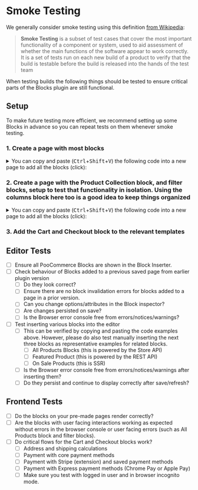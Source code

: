 # Smoke Testing

We generally consider smoke testing using this definition [from Wikipedia](<https://href.li/?https://en.wikipedia.org/wiki/Smoke_testing_(software)>):

> **Smoke Testing** is a subset of test cases that cover the most important functionality of a component or system, used to aid assessment of whether the main functions of the software appear to work correctly. It is a set of tests run on each new build of a product to verify that the build is testable before the build is released into the hands of the test team

When testing builds the following things should be tested to ensure critical parts of the Blocks plugin are still functional.

## Setup

To make future testing more efficient, we recommend setting up some Blocks in advance so you can repeat tests on them whenever smoke testing.

### 1. Create a page with most blocks

<details><!-- markdownlint-disable-line no-inline-html -->
<summary>You can copy and paste (<kbd>Ctrl</kbd>+<kbd>Shift</kbd>+<kbd>V</kbd>) the following code into a new page to add all the blocks (click):</summary><!-- markdownlint-disable-line no-inline-html -->

Note: some blocks might fail to render because they are based on products having a specific id or depend on the site URL. You will need to remove and re-insert them.

```html
<!-- wp:poocommerce/featured-product {"editMode":false,"productId":15} -->
<!-- wp:button {"align":"center"} -->
<div class="wp-block-button aligncenter">
	<a
		class="wp-block-button__link"
		href=""
		>Shop now</a
	>
</div>
<!-- /wp:button -->
<!-- /wp:poocommerce/featured-product -->

<!-- wp:poocommerce/featured-category {"editMode":false,"categoryId":16} -->
<!-- wp:button {"align":"center"} -->
<div class="wp-block-button aligncenter">
	<a
		class="wp-block-button__link"
		href=""
		>Shop now</a
	>
</div>
<!-- /wp:button -->
<!-- /wp:poocommerce/featured-category -->

<!-- wp:poocommerce/handpicked-products {"editMode":false,"products":[15,32,16]} /-->

<!-- wp:poocommerce/product-best-sellers /-->

<!-- wp:poocommerce/product-top-rated /-->

<!-- wp:poocommerce/product-new /-->

<!-- wp:poocommerce/product-on-sale /-->

<!-- wp:poocommerce/product-category {"categories":[16]} /-->

<!-- wp:poocommerce/product-tag /-->

<!-- wp:poocommerce/products-by-attribute {"attributes":[{"id":22,"attr_slug":"pa_color"}],"editMode":false} /-->

<!-- wp:poocommerce/product-categories /-->

<!-- wp:poocommerce/product-categories {"isDropdown":true} /-->

<!-- wp:poocommerce/reviews-by-product {"editMode":false,"productId":15} -->
<div
	class="wp-block-poocommerce-reviews-by-product wc-block-reviews-by-product has-image has-name has-date has-rating has-content"
	data-image-type="reviewer"
	data-orderby="most-recent"
	data-reviews-on-page-load="10"
	data-reviews-on-load-more="10"
	data-show-load-more="true"
	data-show-orderby="true"
	data-product-id="15"
></div>
<!-- /wp:poocommerce/reviews-by-product -->

<!-- wp:poocommerce/reviews-by-category {"editMode":false,"categoryIds":[16]} -->
<div
	class="wp-block-poocommerce-reviews-by-category wc-block-reviews-by-category has-image has-name has-date has-rating has-content has-product-name"
	data-image-type="reviewer"
	data-orderby="most-recent"
	data-reviews-on-page-load="10"
	data-reviews-on-load-more="10"
	data-show-load-more="true"
	data-show-orderby="true"
	data-category-ids="16"
></div>
<!-- /wp:poocommerce/reviews-by-category -->

<!-- wp:poocommerce/all-reviews -->
<div
	class="wp-block-poocommerce-all-reviews wc-block-all-reviews has-image has-name has-date has-rating has-content has-product-name"
	data-image-type="reviewer"
	data-orderby="most-recent"
	data-reviews-on-page-load="10"
	data-reviews-on-load-more="10"
	data-show-load-more="true"
	data-show-orderby="true"
></div>
<!-- /wp:poocommerce/all-reviews -->

<!-- wp:search {"label":"Search","placeholder":"Search products…","buttonText":"Search","query":{"post_type":"product"}} /-->

<!-- wp:poocommerce/mini-cart /-->

<!-- wp:poocommerce/customer-account {"iconClass":"wc-block-customer-account__account-icon"} /-->

<!-- wp:poocommerce/all-products {"columns":3,"rows":3,"alignButtons":false,"contentVisibility":{"orderBy":true},"orderby":"date","layoutConfig":[["poocommerce/product-image",{"imageSizing":"cropped"}],["poocommerce/product-title"],["poocommerce/product-price"],["poocommerce/product-rating"],["poocommerce/product-button"]]} -->
<div class="wp-block-poocommerce-all-products wc-block-all-products" data-attributes="{&quot;alignButtons&quot;:false,&quot;columns&quot;:3,&quot;contentVisibility&quot;:{&quot;orderBy&quot;:true},&quot;isPreview&quot;:false,&quot;layoutConfig&quot;:[[&quot;poocommerce/product-image&quot;,{&quot;imageSizing&quot;:&quot;cropped&quot;}],[&quot;poocommerce/product-title&quot;],[&quot;poocommerce/product-price&quot;],[&quot;poocommerce/product-rating&quot;],[&quot;poocommerce/product-button&quot;]],&quot;orderby&quot;:&quot;date&quot;,&quot;rows&quot;:3}"></div>
<!-- /wp:poocommerce/all-products -->
```

</details>

### 2. Create a page with the Product Collection block, and filter blocks, setup to test that functionality in isolation. Using the columns block here too is a good idea to keep things organized

<details><!-- markdownlint-disable-line no-inline-html -->
<summary>You can copy and paste (<kbd>Ctrl</kbd>+<kbd>Shift</kbd>+<kbd>V</kbd>) the following code into a new page to add all the blocks (click):</summary><!-- markdownlint-disable-line no-inline-html -->

```html
<!-- wp:columns {"align":"wide"} -->
<div class="wp-block-columns alignwide"><!-- wp:column {"width":"33.33%"} -->
<div class="wp-block-column" style="flex-basis:33.33%"><!-- wp:poocommerce/filter-wrapper {"filterType":"price-filter","heading":"Filter by price"} -->
<div class="wp-block-poocommerce-filter-wrapper"><!-- wp:heading {"level":3} -->
<h3 class="wp-block-heading">Filter by price</h3>
<!-- /wp:heading -->

<!-- wp:poocommerce/price-filter {"heading":"","lock":{"remove":true}} -->
<div class="wp-block-poocommerce-price-filter is-loading"><span aria-hidden="true" class="wc-block-product-categories__placeholder"></span></div>
<!-- /wp:poocommerce/price-filter --></div>
<!-- /wp:poocommerce/filter-wrapper -->

<!-- wp:poocommerce/filter-wrapper {"filterType":"attribute-filter","heading":"Filter by attribute"} -->
<div class="wp-block-poocommerce-filter-wrapper"><!-- wp:heading {"level":3} -->
<h3 class="wp-block-heading">Filter by attribute</h3>
<!-- /wp:heading -->

<!-- wp:poocommerce/attribute-filter {"attributeId":1,"showCounts":true,"queryType":"and","displayStyle":"dropdown","heading":"","lock":{"remove":true}} -->
<div class="wp-block-poocommerce-attribute-filter is-loading"></div>
<!-- /wp:poocommerce/attribute-filter --></div>
<!-- /wp:poocommerce/filter-wrapper -->

<!-- wp:poocommerce/filter-wrapper {"filterType":"stock-filter","heading":"Filter by stock status"} -->
<div class="wp-block-poocommerce-filter-wrapper"><!-- wp:heading {"level":3} -->
<h3 class="wp-block-heading">Filter by stock status</h3>
<!-- /wp:heading -->

<!-- wp:poocommerce/stock-filter {"showCounts":true,"heading":"","lock":{"remove":true}} -->
<div class="wp-block-poocommerce-stock-filter is-loading"></div>
<!-- /wp:poocommerce/stock-filter --></div>
<!-- /wp:poocommerce/filter-wrapper -->

<!-- wp:poocommerce/filter-wrapper {"filterType":"rating-filter","heading":"Filter by rating"} -->
<div class="wp-block-poocommerce-filter-wrapper"><!-- wp:heading {"level":3} -->
<h3 class="wp-block-heading">Filter by rating</h3>
<!-- /wp:heading -->

<!-- wp:poocommerce/rating-filter {"showCounts":true,"displayStyle":"dropdown","lock":{"remove":true}} -->
<div class="wp-block-poocommerce-rating-filter is-loading"></div>
<!-- /wp:poocommerce/rating-filter --></div>
<!-- /wp:poocommerce/filter-wrapper -->

<!-- wp:poocommerce/filter-wrapper {"filterType":"active-filters","heading":"Active filters"} -->
<div class="wp-block-poocommerce-filter-wrapper"><!-- wp:heading {"level":3} -->
<h3 class="wp-block-heading">Active filters</h3>
<!-- /wp:heading -->

<!-- wp:poocommerce/active-filters {"heading":"","lock":{"remove":true}} -->
<div class="wp-block-poocommerce-active-filters is-loading"><span aria-hidden="true" class="wc-block-active-filters__placeholder"></span></div>
<!-- /wp:poocommerce/active-filters --></div>
<!-- /wp:poocommerce/filter-wrapper --></div>
<!-- /wp:column -->

<!-- wp:column {"width":"66.66%"} -->
<div class="wp-block-column" style="flex-basis:66.66%"><!-- wp:poocommerce/product-collection {"query":{"perPage":9,"pages":0,"offset":0,"postType":"product","order":"asc","orderBy":"title"","search":"","exclude":[],"inherit":false,"taxQuery":{},"isProductCollectionBlock":true,"poocommerceOnSale":false,"poocommerceStockStatus":["instock","outofstock","onbackorder"],"poocommerceAttributes":[],"poocommerceHandPickedProducts":[]},"tagName":"div","displayLayout":{"type":"flex","columns":3}} -->
<div class="wp-block-poocommerce-product-collection"><!-- wp:poocommerce/product-template -->
<!-- wp:poocommerce/product-image {"showSaleBadge":false,"imageSizing":"thumbnail","isDescendentOfQueryLoop":true} -->
	<!-- wp:poocommerce/product-sale-badge {"isDescendentOfQueryLoop":true,"align":"right"} /-->
<!-- /wp:poocommerce/product-image -->
 
<!-- wp:post-title {"textAlign":"center","level":3,"isLink":true,"style":{"spacing":{"margin":{"bottom":"0.75rem","top":"0"}}},"fontSize":"medium","__poocommerceNamespace":"poocommerce/product-collection/product-title"} /-->

<!-- wp:poocommerce/product-price {"isDescendentOfQueryLoop":true,"textAlign":"center","fontSize":"small"} /-->

<!-- wp:poocommerce/product-button {"textAlign":"center","isDescendentOfQueryLoop":true,"fontSize":"small"} /-->
<!-- /wp:poocommerce/product-template -->

<!-- wp:query-pagination {"layout":{"type":"flex","justifyContent":"center"}} -->
<!-- wp:query-pagination-previous /-->

<!-- wp:query-pagination-numbers /-->

<!-- wp:query-pagination-next /-->
<!-- /wp:query-pagination -->

<!-- wp:query-no-results -->
<!-- wp:paragraph {"placeholder":"Add text or blocks that will display when a query returns no results."} -->
<p></p>
<!-- /wp:paragraph -->
<!-- /wp:query-no-results --></div>
<!-- /wp:poocommerce/product-collection --></div>
<!-- /wp:column --></div>
<!-- /wp:columns -->
```

</details>

### 3. Add the Cart and Checkout block to the relevant templates

## Editor Tests

-   [ ] Ensure all PooCommerce Blocks are shown in the Block Inserter.
-   [ ] Check behaviour of Blocks added to a previous saved page from earlier plugin version
    -   [ ] Do they look correct?
    -   [ ] Ensure there are no block invalidation errors for blocks added to a page in a prior version.
    -   [ ] Can you change options/attributes in the Block inspector?
    -   [ ] Are changes persisted on save?
    -   [ ] Is the Browser error console free from errors/notices/warnings?
-   [ ] Test inserting various blocks into the editor
    -   [ ] This can be verified by copying and pasting the code examples above. However, please do also test manually inserting the next three blocks as representative examples for related blocks.
        -   [ ] All Products Blocks (this is powered by the Store API)
        -   [ ] Featured Product (this is powered by the REST API)
        -   [ ] On Sale Products (this is SSR)
    -   [ ] Is the Browser error console free from errors/notices/warnings after inserting them?
    -   [ ] Do they persist and continue to display correctly after save/refresh?

## Frontend Tests

-   [ ] Do the blocks on your pre-made pages render correctly?
-   [ ] Are the blocks with user facing interactions working as expected without errors in the browser console or user facing errors (such as All Products block and filter blocks).
-   [ ] Do critical flows for the Cart and Checkout blocks work?
    -   [ ] Address and shipping calculations
    -   [ ] Payment with core payment methods
    -   [ ] Payment with Stripe (extension) and saved payment methods
    -   [ ] Payment with Express payment methods (Chrome Pay or Apple Pay)
    -   [ ] Make sure you test with logged in user and in browser incognito mode.

